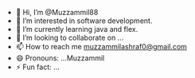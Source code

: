 - 👋 Hi, I’m @Muzzammil88
- 👀 I’m interested in software development.
- 🌱 I’m currently learning java and flex.
- 💞️ I’m looking to collaborate on ...
- 📫 How to reach me muzzammilashraf0@gmail.com 
- 😄 Pronouns: ...Muzzammil
- ⚡ Fun fact: ...

<!---
Muzzammil88/Muzzammil88 is a ✨ special ✨ repository because its `README.md` (this file) appears on your GitHub profile.
You can click the Preview link to take a look at your changes.
--->
